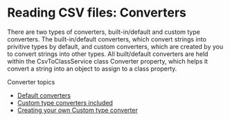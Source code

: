 # Reading CSV files: Converters 

There are two types of converters, built-in/default and custom type converters.  The built-in/default converters, which convert strings into privitive types by default, and custom converters, which are created by you to convert strings into other types.   All built/default converters are held within the CsvToClassService class Converter property, which helps it convert a string into an object to assign to a class property.  

Converter topics
- [Default converters](./Converters-Default.md)
- [Custom type converters included](./Converters-Included-Custom.md)
- [Creating your own Custom type converter](./Converters-Creating-Custom.md)